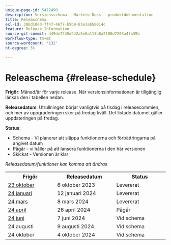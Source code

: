 ```yaml
---
unique-page-id: 5472490
description: Versionsschema – Marketo Docs – produktdokumentation
title: Releaschema
exl-id: 38bd10e3-7f47-46f7-b9b0-83e1ab50014c
feature: Release Information
source-git-commit: d49de7245d942a5e0a113b8a2f00d7203a4fb39b
workflow-type: tm+mt
source-wordcount: '132'
ht-degree: 5%

---
```


# Releaschema {#release-schedule}

**Frigör**: Månad/år för varje release. När versionsinformationen är tillgänglig länkas den i tabellen nedan.

**Releasedatum**: Utrullningen börjar vanligtvis på tisdag i releasecommien, och mer av uppgraderingen sker på fredag kväll. Det listade datumet gäller uppdateringen på fredag.

**Status**:

* Schema - Vi planerar att släppa funktionerna och förbättringarna på angivet datum
* Pågår - vi håller på att lansera funktionerna i den här versionen
* Skickat - Versionen är klar

_Releasedatum/funktioner kan komma att ändras_

<table>
 <tbody> 
  <tr> 
   <th width="250px">Frigör</th>
   <th width="250px">Releasedatum</th>
   <th width="250px">Status</th>
  </tr>
  <tr>
   <td><a href="/help/marketo/release-notes/previous-releases/2023/release-notes-oct-23.md">23 oktober</a></td>
   <td>6 oktober 2023</td>
   <td>Levererat</td>
  </tr>
  <tr> 
   <td><a href="/help/marketo/release-notes/previous-releases/2024/release-notes-jan-24.md">24 januari</a></td>
   <td>12 januari 2024</td>
   <td>Levererat</td>
  </tr>
  <tr> 
   <td><a href="/help/marketo/release-notes/previous-releases/2024/release-notes-mar-24.md">24 mars</a></td>
   <td>8 mars 2024</td>
   <td>Levererat</td>
  </tr>
  <tr> 
   <td><a href="/help/marketo/release-notes/previous-releases/2024/release-notes-apr-24.md">24 april</a></td>
   <td>26 april 2024</td>
   <td>Pågår</td>
  </tr>
  <tr>
   <td><a href="/help/marketo/release-notes/current.md">24 juni</a></td>
   <td>7 juni 2024</td>
   <td>Vid schema</td>
  </tr>
  <tr> 
   <td>24 augusti</td>
   <td>9 augusti 2024</td>
   <td>Vid schema</td>
  </tr>
  <tr> 
   <td>24 oktober</td>
   <td>4 oktober 2024</td>
   <td>Vid schema</td>
  </tr>
 </tbody>
</table>
